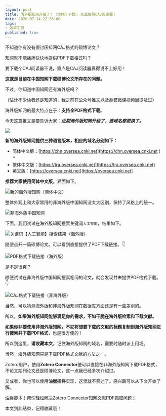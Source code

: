 ```yaml
---
layout: post
title: 海外版知网升级了！（全PDF下载），从此告别CAJ阅读器！
date: 2020-07-14 22:36:00
tags: 
- 效率工具
published: true
---
```


不知道你有没有很讨厌知网CAJ格式的硕博论文？

知网就不能痛痛快快地提供PDF下载格式吗？

要下载个CAJ阅读器不说，重点是CAJ阅读器真得说不上好用！

**这就是目前在中国知网下载硕博论文所存在的问题。**

不过，你知道中国知网还有海外版吗？

（估计不少读者还是知道的，我之前在公众号推文以及荔枝微课视频里提及过）

海外版知网的最大特点在于：**支持全PDF格式下载**。

今天这篇推文是要告诉大家：***近期海外版知网升级了，连域名都更换了。***


![](https://figurebed-iseex.oss-cn-hangzhou.aliyuncs.com/img/20200714184318.png)

**新的海外版知网提供三种语言版本，相应的域名分别如下：**

- 简体中文版：[https://chn.oversea.cnki.net](https://chn.oversea.cnki.net ) ⭐️
- 繁体中文版：[https://tra.oversea.cnki.net](https://tra.oversea.cnki.net)
- 英文版：[https://oversea.cnki.net](https://oversea.cnki.net)

**推荐大家使用简体中文版**，界面如下。

![新的海外版知网（简体中文）](https://figurebed-iseex.oss-cn-hangzhou.aliyuncs.com/img/20200714184747.png)

整体外观上和大家常用的非海外版中国知网没太大区别，保持了风格上的统一。


![非海外版中国知网](https://figurebed-iseex.oss-cn-hangzhou.aliyuncs.com/img/20200714184857.png)

下面，我们试试在海外版知网搜索关键词`人工智能`，结果如下。

![关键词【人工智能】搜索结果（海外版）](https://figurebed-iseex.oss-cn-hangzhou.aliyuncs.com/img/20200714185432.png)

随便点开一篇硕博论文。可以看到直接提供了PDF下载链接。👇

![PDF格式下载链接（海外版）](https://figurebed-iseex.oss-cn-hangzhou.aliyuncs.com/img/20200714185813.png)

是不是很爽？

顺便试试在非海外版中国知网搜索相同的论文，就会发现并未提供PDF格式下载。👇

![CAJ格式下载链接（非海外版）](https://figurebed-iseex.oss-cn-hangzhou.aliyuncs.com/img/20200714190116.png)

当然，可以猜测海外版和非海外版知网在数据库方面还是有一些差别的。

所以，**如果海外版知网能够满足你的需求，不如干脆在海外版检索和下载文献。**

**如果你非要使用非海外版知网，不妨将想要下载的文献的标题复制到海外版知网进行搜索并下载PDF格式**，也是很方便的！

所以到这里，**请收藏本文**，记住海外版知网的域名，需要时随时派上用场。

当然，海外版知网只是下载PDF格式文献的方法之一。

Zotero用户，使用**Zotero Connector**便可以直接在非海外版知网下载PDF格式，不论文期刊论文还是硕博论文，这一点我已经多次介绍过。

又或者，你也可以使用**油猴插件**实现，这里就不赘述了。感兴趣可以从下文开始了解。

[油猴脚本！帮你轻松解决Zotero Connector知网文献PDF抓取问题！
](https://mp.weixin.qq.com/s/eFkCzmsT3tCYWV09sy7zVQ "知网油猴脚本")

本文到此结束，记得收藏哦！

